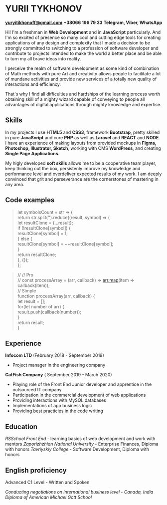 # YURII TYKHONOV  
**yuryitikhonoff@gmail.com**
**+38066 196 79 33** **Telegram, Viber, WhatsApp**



Hi! I'm a freshman in **Web Development** and in **JavaScript** particularly. And I'm so excited of presence so many cool and cutting edge tools for creating applications of any design and complexity that I made a decision to be strongly committed to switching to a profession of software developer and contribute to projects intended to make the world a better place and be able to turn my all brave ideas into reality.

I perceive the realm of software development as some kind of combination of Math methods with pure Art and creativity allows people to facilitate a lot of mundane activities and provide new services of a totally new quality of interactions and efficiency.

That's why I find all difficulties and hardships of the learning process worth obtaining skill of a mighty wizard capable of conveying to people all advantages of digital applications through mighty knowledge and expertise.


## Skills

In my projects I use **HTML5** and **CSS3**, framework **Bootstrap**, pretty skilled in pure **JavaScript** and core **PHP** as well as **Laravel** and **REACT** and **NODE**. I have an experience of making layouts from provided mockups in **Figma, Photoshop, Illustrator, Sketch**, working with CMS **WordPress**, and creating **Single Page Applications**.

My higly developed **soft skills** allows me to be a cooperative team player, keep thinking out the box, persistenly improve my knowledge and performance level and overdeliver expected results of my work. I am deeply convinced that grit and perseverance are the cornerstones of mastering in any area.

## Code examples
> let symbolsCount = str => {  
return str.split('').reduce((result, symbol) => {  
let resultClone = {...result};  
if (!resultClone[symbol]) {  
resultClone[symbol] = 1;  
} else {  
resultClone[symbol] = ++resultClone[symbol];  
}  
 return resultClone;  
}, {});  
};

> // // Pro  
// const processArray = (arr, callback) => [arr.map](http://arr.map/)(item => callback(item));  
  // Simple  
function processArray(arr, callback) {  
let result = [];  
for(let number of arr) {  
result.push(callback(number));  
 }  
return result;  
}
## Experience
**Infocom LTD**
(February 2018 - September 2019)

* Project manager in the engineering company

**CatFish Company** 
( September 2019 - March 2020)

* Playing role of the Front End Junior developer and apprentice in the outsourced IT company. 
* Participation in the commercial development of web applications
* Providing interactions with MySQL databases
* Implementations of app business logic
* Providing best practicies in the code writing



## Education
*RSSchool Front End* - learning basics of web development and work with mentors
*Zaporizhzhian National University* - Enterprise Finances, Diploma with honors
*Tavriyskiy College* - Software Development, Diploma with honors

## English proficiency
Advanced C1 Level - Written and Spoken
 
*Conducting negotiations on international business level - Canada, India*
*Diploma of American Michael Gott School*


